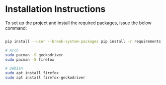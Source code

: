 # Installation Instructions

To set up the project and install the required packages, issue the below command:

``` bash 

pip install --user --break-system-packages pip install -r requirements.txt

# Arch
sudo pacman -S geckodriver
sudo pacman -S firefox

# Debian
sudo apt install firefox
sudo apt install firefox-geckodriver

```
